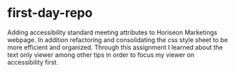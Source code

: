 # first-day-repo

Adding accessibility standard meeting attributes to Horiseon Marketings webpage. In addition refactoring and consolidating the css style sheet to be more efficient and organized. Through this assignment I learned about the text only viewer among other tips in order to focus my viewer on accessibility first.
